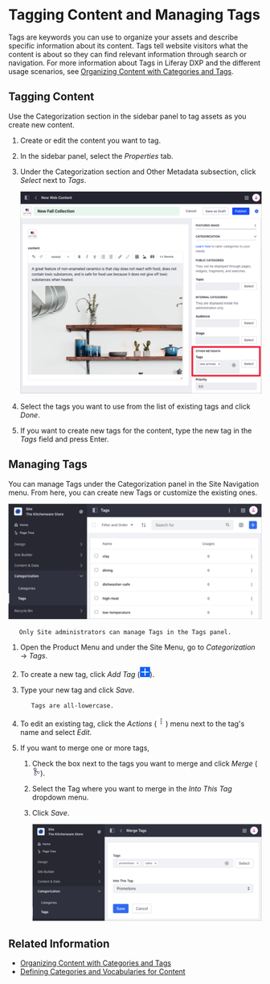 # Tagging Content and Managing Tags

Tags are keywords you can use to organize your assets and describe specific information about its content. Tags tell website visitors what the content is about so they can find relevant information through search or navigation. For more information about Tags in Liferay DXP and the different usage scenarios, see [Organizing Content with Categories and Tags](./organizing-content-with-categories-and-tags.md).

## Tagging Content

Use the Categorization section in the sidebar panel to tag assets as you create new content.

1. Create or edit the content you want to tag.
1. In the sidebar panel, select the *Properties* tab.
1. Under the Categorization section and Other Metadata subsection, click *Select* next to *Tags*.

    ![Access the Tagging options under the Categorization section of the sidebar panel.](./tagging-content-and-managing-tags/images/02.png)

1. Select the tags you want to use from the list of existing tags and click *Done*.
1. If you want to create new tags for the content, type the new tag in the *Tags* field and press Enter.

## Managing Tags

You can manage Tags under the Categorization panel in the Site Navigation menu. From here, you can create new Tags or customize the existing ones.

![Managing Tags is in the Site menu.](./tagging-content-and-managing-tags/images/03.png)

```note::
   Only Site administrators can manage Tags in the Tags panel.
```

1. Open the Product Menu and under the Site Menu, go to *Categorization* &rarr; *Tags*.
1. To create a new tag, click *Add Tag* (![Add Tag](./../../../images/icon-add.png)).
1. Type your new tag and click *Save*.

    ```note::
       Tags are all-lowercase.
    ```

1. To edit an existing tag, click the *Actions* (![Actions](./../../../images/icon-actions.png)) menu next to the tag's name and select *Edit*.
1. If you want to merge one or more tags,

    1. Check the box next to the tags you want to merge and click *Merge* (![Merge](../../../images/icon-merge.png)).
    1. Select the Tag where you want to merge in the *Into This Tag* dropdown menu.
    1. Click *Save*.

       ![You can merge two or more tags into a single one](./tagging-content-and-managing-tags/images/01.png)

## Related Information

- [Organizing Content with Categories and Tags](./organizing-content-with-categories-and-tags.md)
- [Defining Categories and Vocabularies for Content](./defining-categories-and-vocabularies-for-content.md)

